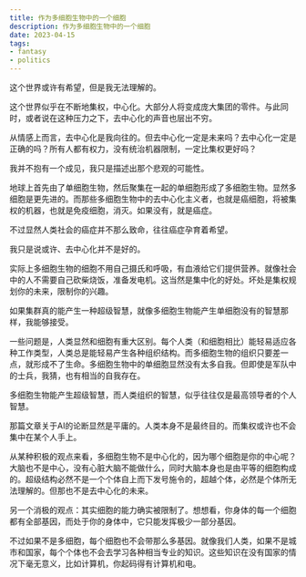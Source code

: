 ```yaml
---
title: 作为多细胞生物中的一个细胞
description: 作为多细胞生物中的一个细胞
date: 2023-04-15
tags: 
- fantasy
- politics
---
```


这个世界或许有希望，但是我无法理解的。

这个世界似乎在不断地集权，中心化。大部分人将变成庞大集团的零件。与此同时，或者说在这种压力之下，去中心化的声音也层出不穷。

从情感上而言，去中心化是我向往的。但去中心化一定是未来吗？去中心化一定是正确的吗？所有人都有权力，没有统治机器限制，一定比集权更好吗？

我并不抱有一个成见，我只是描述出那个悲观的可能性。

地球上首先由了单细胞生物，然后聚集在一起的单细胞形成了多细胞生物。显然多细胞是更先进的。而那些多细胞生物中的去中心化主义者，也就是癌细胞，将被集权的机器，也就是免疫细胞，消灭。如果没有，就是癌症。

不过显然人类社会的癌症并不那么致命，往往癌症孕育着希望。

我只是说或许、去中心化并不是好的。

实际上多细胞生物的细胞不用自己摄氏和呼吸，有血液给它们提供营养。就像社会中的人不需要自己砍柴烧饭，准备发电机。这当然是集中化的好处。坏处是集权规划你的未来，限制你的兴趣。

如果集群真的能产生一种超级智慧，就像多细胞生物能产生单细胞没有的智慧那样，我能够接受。

一些问题是，人类显然和细胞有重大区别。每个人类（和细胞相比）能轻易适应各种工作类型，人类总是能轻易产生各种组织结构。而多细胞生物的组织只要差一点，就形成不了生命。多细胞生物中的单细胞显然没有太多自我。但即使是军队中的士兵，我猜，也有相当的自我存在。

多细胞生物能产生超级智慧，而人类组织的智慧，似乎往往仅是最高领导者的个人智慧。

那篇文章关于AI的论断显然是平庸的。人类本身不是最终目的。而集权或许也不会集中在某个人手上。

从某种积极的观点来看，多细胞生物不是中心化的，因为哪个细胞是你的中心呢？大脑也不是中心，没有心脏大脑不能做什么，同时大脑本身也是由平等的细胞构成的。超级结构必然不是一个个体自上而下发号施令的，超越个体，必然是个体所无法理解的。但那也不是去中心化的未来。

另一个消极的观点：其实细胞的能力确实被限制了。想想看，你身体的每一个细胞都有全部基因，而处于你的身体中，它只能发挥极少一部分基因。

不过如果不是多细胞，每个细胞也不会带那么多基因。就像我们人类，如果不是城市和国家，每个个体也不会去学习各种相当专业的知识。这些知识在没有国家的情况下毫无意义，比如计算机，你起码得有计算机和电。